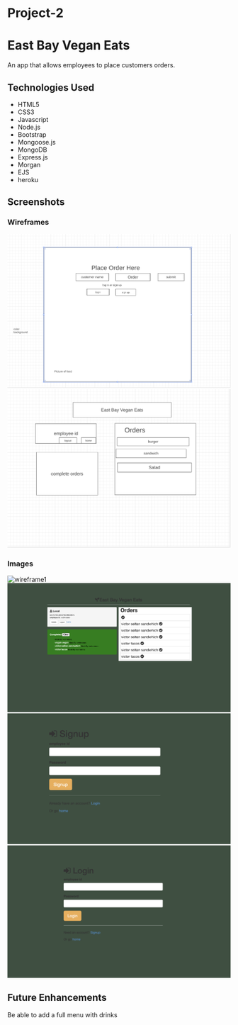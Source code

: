 # Project-2

# East Bay Vegan Eats
An app that allows employees to place customers orders.

## Technologies Used 
- HTML5
- CSS3
- Javascript
- Node.js
- Bootstrap
- Mongoose.js
- MongoDB
- Express.js
- Morgan
- EJS
- heroku

## Screenshots
### Wireframes
![wireframe1](./public/images/wireframe1.png)
![wireframe1](./public/images/wireframe2.png)
### Images
![wireframe1](./public/images/Landingpage.png)
![wireframe1](./public/images/orders.png)
![wireframe1](./public/images/signup.png)
![wireframe1](./public/images/login.png)

## Future Enhancements
Be able to add a full menu with drinks


